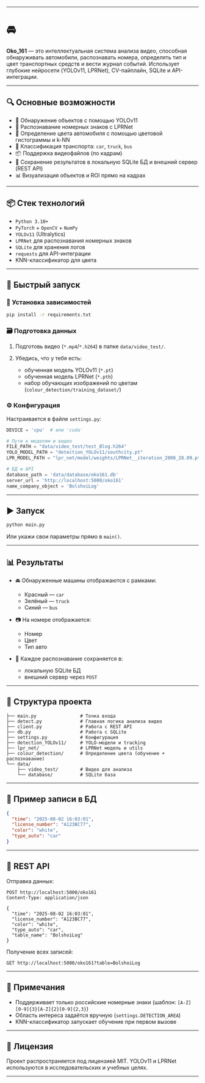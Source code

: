 

---

# 🚘

**Oko_161** — это интеллектуальная система анализа видео, способная обнаруживать автомобили, распознавать номера, определять тип и цвет транспортных средств и вести журнал событий. Использует глубокие нейросети (YOLOv11, LPRNet), CV-пайплайн, SQLite и API-интеграции.

---

## 🔍 Основные возможности

* 🧠 Обнаружение объектов с помощью YOLOv11
* 🔢 Распознавание номерных знаков с LPRNet
* 🎨 Определение цвета автомобиля с помощью цветовой гистограммы и k-NN
* 🚛 Классификация транспорта: `car`, `truck`, `bus`
* 📦 Поддержка видеофайлов (по кадрам)
* 🧾 Сохранение результатов в локальную SQLite БД и внешний сервер (REST API)
* 📊 Визуализация объектов и ROI прямо на кадрах

---

## 📦 Стек технологий

* `Python 3.10+`
* `PyTorch` + `OpenCV` + `NumPy`
* `YOLOv11` (Ultralytics)
* `LPRNet` для распознавания номерных знаков
* `SQLite` для хранения логов
* `requests` для API-интеграции
* KNN-классификатор для цвета

---

## 🚀 Быстрый запуск

### 🔧 Установка зависимостей

```bash
pip install -r requirements.txt
```

### 🗃️ Подготовка данных

1. Подготовь видео (`*.mp4`/`*.h264`) в папке `data/video_test/`.
2. Убедись, что у тебя есть:

   * обученная модель YOLOv11 (`*.pt`)
   * обученная модель LPRNet (`*.pth`)
   * набор обучающих изображений по цветам (`colour_detection/training_dataset/`)

### ⚙️ Конфигурация

Настраивается в файле `settings.py`:

```python
DEVICE = 'cpu'  # или 'cuda'

# Пути к моделям и видео
FILE_PATH = "data/video_test/test_Blog.h264"
YOLO_MODEL_PATH = "detection_YOLOv11/southcity.pt"
LPR_MODEL_PATH = "lpr_net/model/weights/LPRNet__iteration_2000_28.09.pth"

# БД и API
database_path = 'data/database/oko161.db'
server_url = 'http://localhost:5000/oko161'
name_company_object = 'BolshoiLog'
```

---

## ▶️ Запуск

```bash
python main.py
```

Или укажи свои параметры прямо в `main()`.

---

## 📊 Результаты

* 🚘 Обнаруженные машины отображаются с рамками:

  * Красный — `car`
  * Зелёный — `truck`
  * Синий — `bus`
* 📷 На номере отображается:

  * Номер
  * Цвет
  * Тип авто
* 🧾 Каждое распознавание сохраняется в:

  * локальную SQLite БД
  * внешний сервер через `POST`

---

## 📂 Структура проекта

```plaintext
├── main.py                # Точка входа
├── detect.py              # Главная логика анализа видео
├── client.py              # Работа с REST API
├── db.py                  # Работа с SQLite
├── settings.py            # Конфигурация
├── detection_YOLOv11/     # YOLO-модели и tracking
├── lpr_net/               # LPRNet модель и utils
├── colour_detection/      # Определение цвета (обучение + распознавание)
└── data/
    ├── video_test/        # Видео для анализа
    └── database/          # SQLite база
```

---

## 🧪 Пример записи в БД

```json
{
  "time": "2025-08-02 16:03:01",
  "license_number": "A123BC77",
  "color": "white",
  "type_auto": "car"
}
```

---

## 📡 REST API

Отправка данных:

```http
POST http://localhost:5000/oko161
Content-Type: application/json

{
  "time": "2025-08-02 16:03:01",
  "license_number": "A123BC77",
  "color": "white",
  "type_auto": "car",
  "table_name": "BolshoiLog"
}
```

Получение всех записей:

```http
GET http://localhost:5000/oko161?table=BolshoiLog
```

---

## 🔐 Примечания

* Поддерживает только российские номерные знаки (шаблон: `[A-Z][0-9]{3}[A-Z]{2}[0-9]{2,3}`)
* Область интереса задаётся вручную (`settings.DETECTION_AREA`)
* KNN-классификатор запускает обучение при первом вызове

---

## 📜 Лицензия

Проект распространяется под лицензией MIT.
YOLOv11 и LPRNet используются в исследовательских и учебных целях.

---


